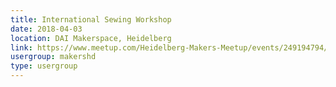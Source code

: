 ```yaml
---
title: International Sewing Workshop
date: 2018-04-03
location: DAI Makerspace, Heidelberg
link: https://www.meetup.com/Heidelberg-Makers-Meetup/events/249194794/
usergroup: makershd
type: usergroup
---
```

